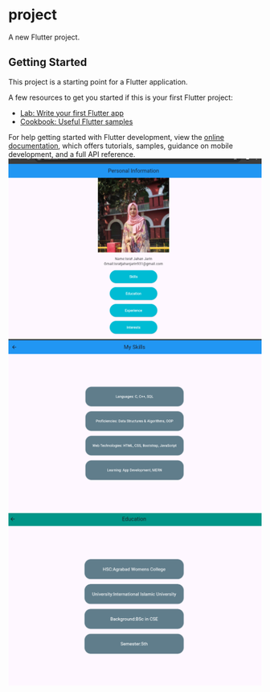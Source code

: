 # project

A new Flutter project.

## Getting Started

This project is a starting point for a Flutter application.

A few resources to get you started if this is your first Flutter project:

- [Lab: Write your first Flutter app](https://docs.flutter.dev/get-started/codelab)
- [Cookbook: Useful Flutter samples](https://docs.flutter.dev/cookbook)

For help getting started with Flutter development, view the
[online documentation](https://docs.flutter.dev/), which offers tutorials,
samples, guidance on mobile development, and a full API reference.
![image alt](https://github.com/ishrajarin/project/blob/59f596e2ea8c2451a5687029ce77a4198dc88be4/Screenshot%202024-10-13%20200348.png)
![image_alt](https://github.com/ishrajarin/project/blob/6fb6878cee4dc1b40aceb27e86b748f0d5788b3a/Screenshot%202024-10-13%20200407.png)
![image_alt](https://github.com/ishrajarin/project/blob/b4b0c5b60e86d5477e71bd63183efff6897bbbcc/Screenshot%202024-10-13%20200435.png)
